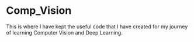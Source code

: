 # Comp_Vision

This is where I have kept the useful code that I have created for my journey of learning Computer Vision and Deep Learning. 
